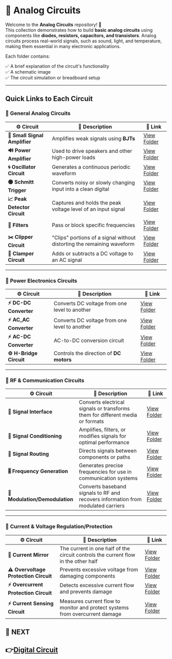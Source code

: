 # 🔌 Analog Circuits

Welcome to the **Analog Circuits** repository! 🎉  
This collection demonstrates how to build **basic analog circuits** using components like **diodes, resistors, capacitors, and transistors**. Analog circuits process real-world signals, such as sound, light, and temperature, making them essential in many electronic applications.

Each folder contains:

✅ A brief explanation of the circuit's functionality  
✅ A schematic image  
✅ The circuit simulation or breadboard setup  

---

## Quick Links to Each Circuit

### 🔹 **General Analog Circuits**  

| ⚙️ Circuit                 | 📜 Description                                                                  | 🔗 Link                                              |
|---------------------------|------------------------------------------------------------------------------|-----------------------------------------------------|
| **📢 Small Signal Amplifier** | Amplifies weak signals using **BJTs**                                      | [View Folder](./Analog_Basic/Small_Signal_Amplifier) |
| **🔊 Power Amplifier**       | Used to drive speakers and other high-power loads                          | [View Folder](./Analog_Basic/Power_Amplifier)     |
| **🌀 Oscillator Circuit**    | Generates a continuous periodic waveform                                   | [View Folder](./Analog_Basic/Oscillator)         |
| **🟢 Schmitt Trigger**       | Converts noisy or slowly changing input into a clean digital  | [View Folder](./Analog_Basic/Schmitt_trigger)     |
| **📈 Peak Detector Circuit** | Captures and holds the peak voltage level of an input signal | [View Folder](./Analog_Basic/Peak_Detector)     |
| **🔎 Filters**               |  Pass or block specific frequencies                     | [View Folder](./Analog_Basic/Filters/)            |
| **✂️ Clipper Circuit**       | "Clips" portions of a signal without distorting the remaining waveform   | [View Folder](./Analog_Basic/Clipper_Circuit/)    |
| **🔼 Clamper Circuit**       | Adds or subtracts a DC voltage to an AC signal                              | [View Folder](./Analog_Basic/Clamper_Circuits/)   |


---
### 🔹 **Power Electronics Circuits**  
| ⚙️ Circuit                 | 📜 Description                                                                  | 🔗 Link                                              |
|---------------------------|------------------------------------------------------------------------------|-----------------------------------------------------|
| **⚡ DC-DC Converter**       | Converts DC voltage from one level to another                               | [View Folder](./Power_Electronics/DCDC_Converter/)     |
| **⚡ AC_AC Converter**       | Converts DC voltage from one level to another                               | [View Folder](./Power_Electronics/ACAC_Converter/)     |
| **⚡ AC-DC Converter**       | AC-to-DC conversion circuit                                                 | [View Folder](./Power_Electronics/Rectifier/)          |
| **⚙️ H-Bridge Circuit** | Controls the direction of **DC motors** | [View Folder](./Power_Electronics/H_Bridge) |

---
### 📡 **RF & Communication Circuits**

| ⚙️ Circuit                         | 📜 Description                                                                  | 🔗 Link                                              |
|------------------------------------|---------------------------------------------------------------------------------|-----------------------------------------------------|
| **🔌 Signal Interface**            | Converts electrical signals or transforms them for different media or formats    | [View Folder](./RF_Communication/Signal_Interface)                            |
| **🔧 Signal Conditioning**         | Amplifies, filters, or modifies signals for optimal performance                 | [View Folder](./RF_Communication/Signal_Conditioning)                           |
| **🔄 Signal Routing**              | Directs signals between components or paths                                    | [View Folder](./RF_Communication/Signal_Routing)                          |
| **🎚️ Frequency Generation**       | Generates precise frequencies for use in communication systems                 | [View Folder](./RF_Communication/Frequency_Generation)              |
| **📡 Modulation/Demodulation**    | Converts baseband signals to RF and recovers information from modulated carriers | [View Folder](./RF_Communication/Modulator_Demodulator)                          |

---
### 🔹 **Current & Voltage Regulation/Protection**  

| ⚙️ Circuit                     | 📜 Description                                                                  | 🔗 Link                                              |
|-------------------------------|---------------------------------------------------------------------------------|-----------------------------------------------------|
| **🔄 Current Mirror**        | The current in one half of the circuit controls the current flow in the other half | [View Folder](./Circuit_Protection/Current_mirror/)      |
| **⚠️ Overvoltage Protection Circuit** | Prevents excessive voltage from damaging components  | [View Folder](./Circuit_Protection/Overvoltage) |
| **⚡ Overcurrent Protection Circuit** | Detects excessive current flow and prevents damage  | [View Folder](./Circuit_Protection/Overcurrent) |
| **⚡ Current Sensing Circuit** | Measures current flow to monitor and protect systems from overcurrent damage | [View Folder](./Circuit_Protection/Current_Sensing)             |

## 🔹 NEXT  
**👉[Digital Circuit](../Digital_Circuit)**
---
